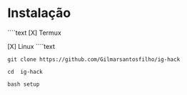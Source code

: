 # Instalação

´´´´text
[X] Termux

[X] Linux
´´´´text

```
git clone https://github.com/Gilmarsantosfilho/ig-hack

cd  ig-hack

bash setup
```

